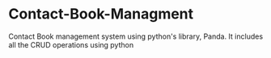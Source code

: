 # Contact-Book-Managment
Contact Book management system using python's library, Panda. It includes all the CRUD operations using python  
